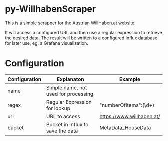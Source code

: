 # py-WillhabenScraper

This is a simple scrapper for the Austrian WillHaben.at website.

It will access a configured URL and then use a regular expression to retrieve the desired data.
The result will be written to a configured Influx database for later use, eg. a Grafana visualization.

# Configuration

Configuration | Explanaton                           | Example
--------------|--------------------------------------|--------
name          | Simple name, not used for processing |
regex         | Regular Expression for lookup        | "numberOfItems":(\d+)
url           | URL to access                        | https://www.willhaben.at/
bucket        | Bucket in Influx to save the data    | MetaData_HouseData
